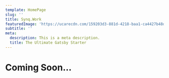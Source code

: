 ```yaml
---
template: HomePage
slug: ''
title: Synq.Work
featuredImage: 'https://ucarecdn.com/159203d3-881d-4218-baa1-ca4427b48d0d/'
subtitle: ''
meta:
  description: This is a meta description.
  title: The Ultimate Gatsby Starter
---
```

# Coming Soon...
